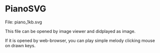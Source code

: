 # PianoSVG

File: piano_1kb.svg

This file can be opened by image viewer and didplayed as image.

If it is opened by web-browser, you can play simple melody clicking mouse on drawn keys.